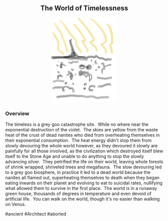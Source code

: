 <h2 align="center">The World of Timelessness
</h2>
<p align="center">
<img src="https://github.com/Insculpo/Sandbox_Galaxy/blob/Galactic/Stellar_Abyss_Setting_Bible/Photo_Directory/timeless.png" width="210" height="270">
</p>

### Overview

The timeless is a grey goo catastrophe site.  While no where near the exponential destruction of the violet.  The skies are yellow from the waste heat of the crust of dead nanites who died from overheating themselves in their exponential consumption.  The heat energy didn't stop them from slowly devouring the whole world however, as they devoured it slowly are painfully for all those involved, as the civilization which destroyed itself blew itself to the Stone Age and unable to do anything to stop the slowly advancing silver.  They petrified the life on their world, leaving whole forests of shrink wrapped, shriveled trees and megafauna.  The slow devouring led to a grey goo biosphere, in practice it led to a dead world because the nanites all flamed out, superheating themselves to death when they began eating inwards on their planet and evolving to eat to suicidal rates, nullifying what allowed them to survive in the first place.  The world is in a runaway green house, thousands of degrees in temperature and even devoid of artificial life.  You can walk on the world, though it's no easier than walking on Venus. 

#ancient 
#Architect 
#aborted 
